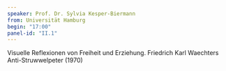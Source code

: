 ```yaml
---
speaker: Prof. Dr. Sylvia Kesper-Biermann
from: Universität Hamburg
begin: "17:00"
panel-id: "II.1"
---
```


Visuelle Reflexionen von Freiheit und Erziehung. Friedrich Karl Waechters Anti-Struwwelpeter (1970)

